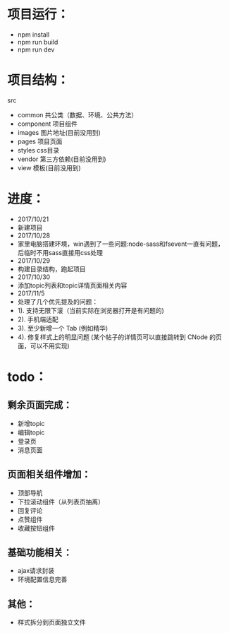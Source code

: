 # 项目运行：
- npm install
- npm run build
- npm run dev

# 项目结构：
src
- common 共公类（数据、环境、公共方法）
- component 项目组件
- images 图片地址(目前没用到)
- pages 项目页面
- styles css目录
- vendor 第三方依赖(目前没用到)
- view 模板(目前没用到)

# 进度：
- 2017/10/21
- 新建项目
- 2017/10/28
- 家里电脑搭建环境，win遇到了一些问题:node-sass和fsevent一直有问题，后临时不用sass直接用css处理
- 2017/10/29
- 构建目录结构，跑起项目
- 2017/10/30
- 添加topic列表和topic详情页面相关内容
- 2017/11/5
- 处理了几个优先提及的问题：
- 1). 支持无限下滚（当前实际在浏览器打开是有问题的)
- 2). 手机端适配
- 3). 至少新增一个 Tab (例如精华)
- 4). 修复样式上的明显问题 (某个帖子的详情页可以直接跳转到 CNode 的页面，可以不用实现)


# todo：

## 剩余页面完成：
- 新增topic
- 编辑topic
- 登录页
- 消息页面

## 页面相关组件增加：
- 顶部导航
- 下拉滚动组件（从列表页抽离）
- 回复评论
- 点赞组件
- 收藏按钮组件

## 基础功能相关：
- ajax请求封装
- 环境配置信息完善

## 其他：
- 样式拆分到页面独立文件
